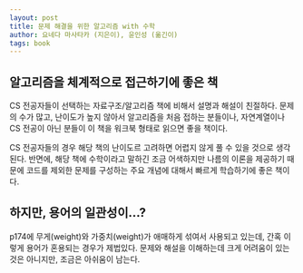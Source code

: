 ```yaml
---
layout: post
title: 문제 해결을 위한 알고리즘 with 수학
author: 요네다 마사타카 (지은이), 윤인성 (옮긴이)
tags: book
---
```


## 알고리즘을 체계적으로 접근하기에 좋은 책

CS 전공자들이 선택하는 자료구조/알고리즘 책에 비해서 설명과 해설이 친절하다. 문제의 수가 많고, 난이도가 높지 않아서 알고리즘을 처음 접하는 분들이나, 자연계열이나 CS 전공이 아닌 분들이 이 책을 워크북 형태로 읽으면 좋을 책이다.

CS 전공자들의 경우 해당 책의 난이도르 고려하면 어렵지 않게 풀 수 있을 것으로 생각된다. 반면에, 해당 책에 수학이라고 말하긴 조금 어색하지만 나름의 이론을 제공하기 때문에 코드를 제외한 문제를 구성하는 주요 개념에 대해서 빠르게 학습하기에 좋은 책이다.

## 하지만, 용어의 일관성이...?

p174에 무게(weight)와 가중치(weight)가 애매하게 섞여서 사용되고 있는데, 간혹 이렇게 용어가 혼용되는 경우가 제법있다. 문제와 해설을 이해하는데 크게 어려움이 있는 것은 아니지만, 조금은 아쉬움이 남는다.